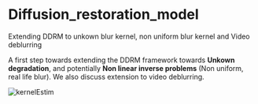 # Diffusion_restoration_model
Extending DDRM to unkown blur kernel, non uniform blur kernel and Video deblurring


A first step towards extending the DDRM framework towards **Unkown degradation**, and potentially **Non linear inverse problems** (Non uniform, real life blur). We also discuss extension to video deblurring.


![kernelEstim](https://github.com/gabfstr/Diffusion_restoration_model/assets/88781950/eaf5ca3d-7b03-41a4-8f26-69fc2bbc89eb)
